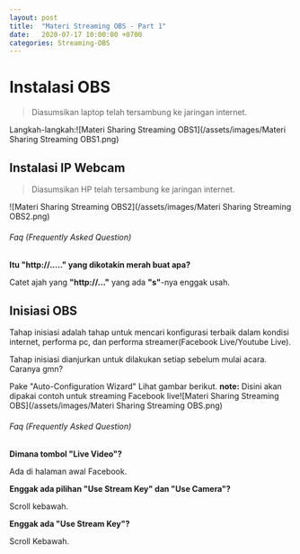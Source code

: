 ```yaml
---
layout: post
title:  "Materi Streaming OBS - Part 1"
date:   2020-07-17 10:00:00 +0700
categories: Streaming-OBS
---
```

# Instalasi OBS

> Diasumsikan laptop telah tersambung ke jaringan internet.

Langkah-langkah:![Materi Sharing Streaming OBS1](/assets/images/Materi Sharing Streaming OBS1.png)



## Instalasi IP Webcam

> Diasumsikan HP telah tersambung ke jaringan internet.

![Materi Sharing Streaming OBS2](/assets/images/Materi Sharing Streaming OBS2.png)

###### Faq (Frequently Asked Question)

**Itu "http://....." yang dikotakin merah buat apa?**

Catet ajah yang **"http://..."** yang ada **"s"**-nya enggak usah.



## Inisiasi OBS

Tahap inisiasi adalah tahap untuk mencari konfigurasi terbaik dalam kondisi internet, performa pc, dan performa streamer(Facebook Live/Youtube Live).

Tahap inisiasi dianjurkan untuk dilakukan setiap sebelum mulai acara. Caranya gmn?

Pake "Auto-Configuration Wizard" Lihat gambar berikut. **note:** Disini akan dipakai contoh untuk streaming Facebook live![Materi Sharing Streaming OBS](/assets/images/Materi Sharing Streaming OBS.png) 



###### Faq (Frequently Asked Question)

**Dimana tombol "Live Video"?**

Ada di halaman awal Facebook.

**Enggak ada pilihan "Use Stream Key" dan "Use Camera"?**

Scroll kebawah.

**Enggak ada "Use Stream Key"?**

Scroll Kebawah.
